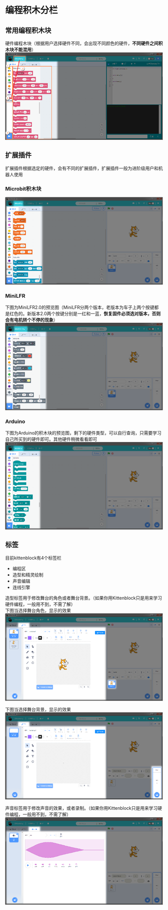 # 编程积木分栏

## 常用编程积木块

硬件编程木块（根据用户选择硬件不同，会出现不同颜色的硬件，**不同硬件之间积木块不能混用**）   
![](./images/J2.bmp)

## 扩展插件
扩展插件根据选定的硬件，会有不同的扩展插件，扩展插件一般为进阶级用户和机器人使用

### Microbit积木块

![](./images/J2_M.bmp)   

### MiniLFR
下图为MiniLFR2.0的预览图（MiniLFR分两个版本，老版本为车子上两个按键都是红色的。新版本2.0两个按键分别是一红和一蓝，**恢复固件必须选对版本，否则会有电机转个不停的现象**）
![](./images/J2_L.bmp)

### Arduino
下图为Arduino的积木块的预览图，剩下的硬件类型，可以自行查询，只需要学习自己所买到的硬件即可。其他硬件稍微看看即可
![](./images/J2_A.bmp)

## 标签
目前kittenblock有4个标签栏

- 编程区
- 造型和精灵绘制
- 声音编辑
- 连线引擎
 
造型标签用于修改舞台的角色或者舞台背景。（如果你用Kittenblock只是用来学习硬件编程，一般用不到，不需了解）   
下图当选择舞台角色，显示的效果
![](./images/J2.1.bmp)   
   

下图当选择舞台背景，显示的效果
![](./images/J2.2.bmp)   
   
  
声音标签用于修改声音的效果，或者录制。（如果你用Kittenblock只是用来学习硬件编程，一般用不到，不需了解）
![](./images/J2.3.bmp)


